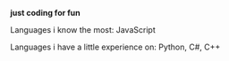 **just coding for fun**

Languages i know the most: JavaScript

Languages i have a little experience on: Python, C#, C++
